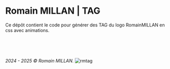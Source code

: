 # Romain MILLAN | TAG
Ce dépôt contient le code pour générer des TAG du logo RomainMILLAN en css avec animations.

<br/>
<br/>
<br/>

_2024 - 2025 © Romain MILLAN._
![rmtag](https://github.com/user-attachments/assets/d400a3a7-f25c-4270-bdc1-6be8c9c170e8)
